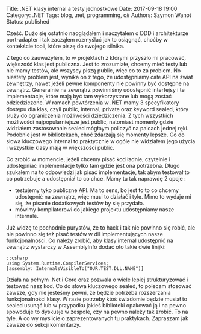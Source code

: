 Title: .NET klasy internal a testy jednostkowe
Date: 2017-09-18 19:00
Category: .NET
Tags: blog, .net, programming, c#
Authors: Szymon Wanot
Status: published
            
Cześć. Dużo się ostatnio naoglądałem i naczytałem o DDD i architekturze port-adapter i tak zacząłem rozmyślać jak to osiągnąć, choćby w kontekście tooli, które piszę do swojego silnika.

Z tego co zauważyłem, to w projektach z którymi przyszło mi pracować, większość klas jest publiczna. Jest to zrozumiałe, chcemy mieć testy lub nie mamy testów, ale wszyscy piszą public, więc co to za problem. No niestety problem jest, wynika on z tego, że udostępniamy całe API na świat zewnętrzy, nawet jeżeli pewne komponenty nie powinny być dostępne na zewnątrz. Generalnie na zewnątrz powinniśmy udostępnić interfejsy i te implementacje, które mają być tam wykorzystane lub mogą zostać odziedziczone. W ramach powtórzenia w .NET mamy 3 specyfikatory dostępu dla klas, czyli public, internal, private oraz keyword sealed, który służy do ograniczenia możliwości dziedziczenia. Z tych wszystkich możliwości najpopularniejsze jest public, natomiast momenty gdzie widziałem zastosowanie sealed mógłbym policzyć na palcach jednej ręki. Podobnie jest w bibliotekach, choć zdarzają się momenty lepsze. Co do słowa kluczowego  internal to praktycznie w ogóle nie widziałem jego użycia i wszystkie klasy mają w większości public.

Co zrobić w momencie, jeżeli chcemy pisać kod ładnie, czytelnie i udostępniać implementacje tylko tam gdzie jest ona potrzebna. Długo szukałem na to odpowiedzi jak pisać implementacje, tak abym testował to co potrzebuje a udostępniał to co chce. Mamy tu tak naprawdę 2 opcje :

- testujemy tyko publiczne API. Ma to sens, bo jest to to co chcemy udostępnić na zewnątrz, więc musi to działać i tyle. Mimo to wydaje mi się, że pisanie dodatkowych testów by się przydało.
- mówimy kompilatorowi do jakiego projektu udostępniamy nasze internale.

Już widzę te pochodnie purystów, że to hack i tak nie powinno się robić, ale nie powinno się też pisać testów w dll implementujących nasze funkcjonalności. Co należy zrobić, aby klasy internal udostępnić na zewnątrz wystarczy w AssemblyInfo dodać oto takie dwie linijki:

    ::csharp
    using System.Runtime.CompilerServices;
    [assembly: InternalsVisibleTo("OUR.TEST.DLL.NAME")]

Działa na pełnym .Net i Core oraz pozwala o wiele lepiej strukturyzować i testować nasz kod. Co do słowa kluczowego sealed, to polecam stosować zawsze, gdy nie jesteśmy pewni, że będzie potrzeba rozszerzania funkcjonalności klasy. W razie potrzeby ktoś świadomie będzie musiał to sealed usunąć lub w przypadku jakieś biblioteki opakować ją i na pewno spowoduje to dyskusje w zespole, czy na pewno należy tak zrobić. To na tyle. A co wy myślicie o zaprezentowanych tu praktykach. Zapraszam jak zawsze do sekcji komentarzy.
